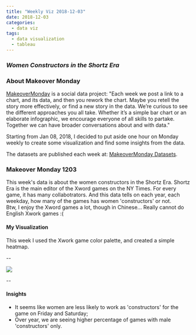 ```yaml
---
title: "Weekly Viz 2018-12-03"
date: 2018-12-03
categories:
  - data viz
tags:
  - data visualization
  - tableau
---
```


### *Women Constructors in the Shortz Era*


### About Makeover Monday

[MakeoverMonday](http://www.makeovermonday.co.uk/) is a social data project:
"Each week we post a link to a chart, and its data, and then you rework the chart.
Maybe you retell the story more effectively, or find a new story in the data.
We’re curious to see the different approaches you all take. Whether it’s a simple bar chart or an elaborate infographic, we encourage everyone of all skills to partake.
Together we can have broader conversations about and with data."

Starting from Jan 08, 2018, I decided to put aside one hour on Monday weekly to create some visualization and find some insights from the data.

The datasets are published each week at: [MakeoverMonday Datasets](http://www.makeovermonday.co.uk/data/).

### Makeover Monday 1203

This week's data is about the women constructors in the Shortz Era. Shortz Era is the main editor of the Xword games on the NY Times. For every game, it has many collabotrators. And this data tells on each year, each weekday, how many of the games has women 'constructors' or not.  
Btw, I enjoy the Xword games a lot, though in Chinese... Really cannot do English Xwork games :(

#### My Visualization

This week I used the Xwork game color palette, and created a simple heatmap.  

--  
<div class='tableauPlaceholder' id='viz1543891514730' style='position: relative'>
<noscript><a href='#'>
  <img alt=' ' src='https:&#47;&#47;public.tableau.com&#47;static&#47;images&#47;Ma&#47;MakeOverMonday1203&#47;EdittedbyMaleOnly&#47;1_rss.png' style='border: none' />
</a></noscript>
<object class='tableauViz'  style='display:none;'>
  <param name='host_url' value='https%3A%2F%2Fpublic.tableau.com%2F' />
  <param name='embed_code_version' value='3' />
  <param name='site_root' value='' />
  <param name='name' value='MakeOverMonday1203&#47;EdittedbyMaleOnly' />
  <param name='tabs' value='no' />
  <param name='toolbar' value='yes' />
  <param name='static_image' value='https:&#47;&#47;public.tableau.com&#47;static&#47;images&#47;Ma&#47;MakeOverMonday1203&#47;EdittedbyMaleOnly&#47;1.png' />
  <param name='animate_transition' value='yes' />
  <param name='display_static_image' value='yes' />
  <param name='display_spinner' value='yes' />
  <param name='display_overlay' value='yes' />
  <param name='display_count' value='yes' />
</object></div>      
<script type='text/javascript'>           
  var divElement = document.getElementById('viz1543891514730');       
  var vizElement = divElement.getElementsByTagName('object')[0];    
  vizElement.style.width='500px';vizElement.style.height='827px';         
  var scriptElement = document.createElement('script');               
  scriptElement.src = 'https://public.tableau.com/javascripts/api/viz_v1.js';     
  vizElement.parentNode.insertBefore(scriptElement, vizElement);              
</script>  


--  

#### Insights
* It seems like women are less likely to work as 'constructors' for the game on Friday and Saturday;  
* Over year, we are seeing higher percentage of games with male 'constructors' only.  

